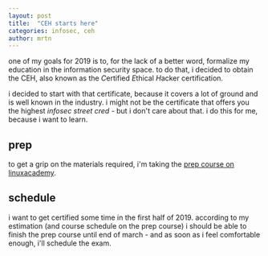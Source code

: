 ```yaml
---
layout: post
title:  "CEH starts here"
categories: infosec, ceh
author: mrtn
---
```


one of my goals for 2019 is to, for the lack of a better word, formalize my education in the information security space. to do that, i decided to obtain the CEH, also known as the *C*ertified *E*thical *H*acker certification. 

i decided to start with that certificate, because it covers a lot of ground and is well known in the industry. i might not be the certificate that offers you the highest _infosec street cred_ - but i don't care about that. i do this for me, because i want to learn. 

## prep

to get a grip on the materials required, i'm taking the [prep course on linuxacademy](https://linuxacademy.com/cp/modules/view/id/239). 

## schedule 

i want to get certified some time in the first half of 2019. according to my estimation (and course schedule on the prep course) i should be able to finish the prep course until end of march - and as soon as i feel comfortable enough, i'll schedule the exam. 

